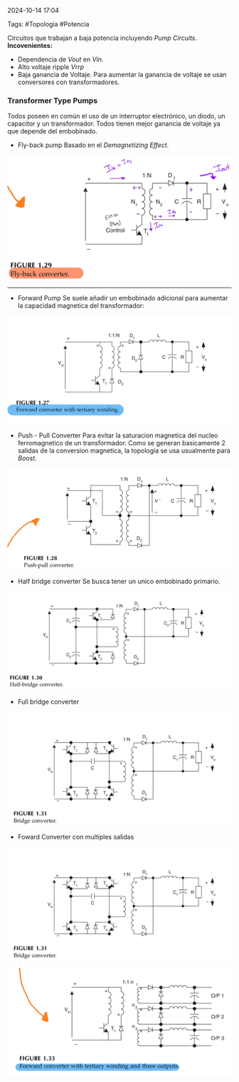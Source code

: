 2024-10-14 17:04

Tags: #Topologia #Potencia 

Circuitos que trabajan a baja potencia incluyendo _Pump Circuits_.  
**Incovenientes:** 
* Dependencia de _Vout_ en _Vin_.
* Alto voltaje ripple _Vrrp_
* Baja ganancia de Voltaje.
Para aumentar la ganancia de voltaje se usan conversores con transformadores.
### Transformer Type Pumps
Todos poseen en común el uso de un interruptor electrónico, un diodo, un capacitor y un transformador. Todos tienen mejor ganancia de voltaje ya que depende del embobinado.

* Fly-back pump
Basado en el _Demagnetizing Effect_. 

![](Imagenes/Flyback1.jpeg)



--- 
* Forward Pump
Se suele añadir un embobinado adicional para aumentar la capacidad magnetica del transformador:

![](Imagenes/Foward1.jpeg)

* Push - Pull Converter
Para evitar la saturacion magnetica del nucleo ferromagnetico de un transformador.  Como se generan basicamente 2 salidas de la conversion magnetica, la topologia se usa usualmente para _Boost_.

![](Imagenes/Pushpull1.jpeg)


* Half bridge converter
Se busca tener un unico embobinado primario.

![](Imagenes/Half1.jpeg)

* Full bridge converter

![](Imagenes/Full1.jpeg)

* Foward Converter con multiples salidas

![](Imagenes/MoutFoward.jpeg)


![](Imagenes/MultiOut.jpeg)


